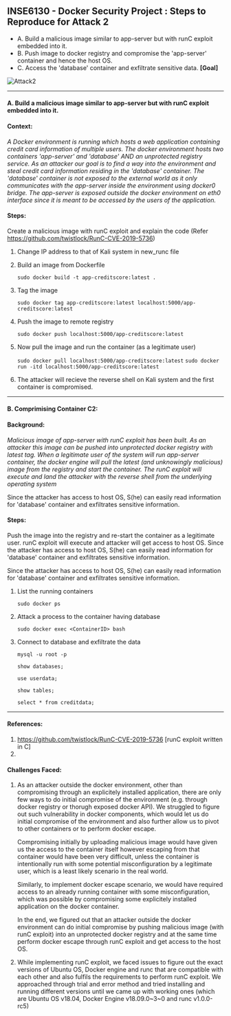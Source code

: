 ## INSE6130 - Docker Security Project : Steps to Reproduce for Attack 2

* A. Build a malicious image similar to app-server but with runC exploit embedded into it.
* B. Push image to docker registry and compromise the 'app-server' container and hence the host OS.
* C. Access the 'database' container and exfiltrate sensitive data. **\[Goal\]**

![Attack2](https://user-images.githubusercontent.com/30471250/158512857-d7dcb6d1-7992-4ba0-907e-d125504d07d9.jpg)

---

#### A. Build a malicious image similar to app-server but with runC exploit embedded into it.


#### Context:

*A Docker environment is running which hosts a web application containing credit card information of multiple users. The docker environment hosts two containers 'app-server' and 'database' AND an unprotected registry service. As an attacker our goal is to find a way into the environment and steal credit card information residing in the 'database' container. The 'database' container is not exposed to the external world as it only communicates with the app-server inside the environment using docker0 bridge. The app-server is exposed outside the docker environment on eth0 interface since it is meant to be accessed by the users of the application.*

#### Steps:

Create a malicious image with runC exploit and explain the code (Refer https://github.com/twistlock/RunC-CVE-2019-5736)

1. Change IP address to that of Kali system in new_runc file
2. Build an image from Dockerfile

      `sudo docker build -t app-creditscore:latest .`
3. Tag the image 

      `sudo docker tag app-creditscore:latest localhost:5000/app-creditscore:latest`      

4. Push the image to remote registry
      
      `sudo docker push localhost:5000/app-creditscore:latest`
      
5. Now pull the image and run the container (as a legitimate user)

      `sudo docker pull localhost:5000/app-creditscore:latest`
      `sudo docker run -itd localhost:5000/app-creditscore:latest`
      
6. The attacker will recieve the reverse shell on Kali system and the first container is compromised.

---

#### B. Comprimising Container C2:

#### Background: 

*Malicious image of app-server with runC exploit has been built. As an attacker this image can be pushed into unprotected docker registry with latest tag. When a legitimate user of the system will run app-server container, the docker engine will pull the latest (and unknowingly malicious) image from the registry and start the container. The runC exploit will execute and land the attacker with the reverse shell from the underlying operating system*

Since the attacker has access to host OS, S(he) can easily read information for 'database' container and exfiltrates sensitive information.

#### Steps:

Push the image into the registry and re-start the container as a legitimate user. 
runC exploit will execute and attacker will get access to host OS.
Since the attacker has access to host OS, S(he) can easily read information for 'database' container and exfiltrates sensitive information.


Since the attacker has access to host OS, S(he) can easily read information for 'database' container and exfiltrates sensitive information.

1. List the running containers
      
      `sudo docker ps`

2. Attack a process to the container having database

      `sudo docker exec <ContainerID> bash`
      
3. Connect to database and exfiltrate the data

      `mysql -u root -p`
      
      `show databases;`
      
      `use userdata;`
      
      `show tables;`
      
      `select * from creditdata;`
---

#### References:

1. https://github.com/twistlock/RunC-CVE-2019-5736	[runC exploit written in C]
2.

#### Challenges Faced:

1. As an attacker outside the docker environment, other than compromising through an explicitely installed application, there are only few ways to do  initial compromise of the environment (e.g. through docker registry or thorugh exposed docker API). We struggled to figure out such vulnerability in docker components, which would let us do initial compromise of the environment and also further allow us to pivot to other containers or to perform docker escape.
      
      Compromising initially by uploading malicious image would have given us the access to the container itself however escaping from that container would have been very difficult, unless the container is intentionally run with some potential misconfiguration by a legitimate user, which is a least likely scenario in the real world.
      
      Similarly, to implement docker escape scenario, we would have required access to an already running container with some misconfiguration, which was possible by compromising some explicitely installed application on the docker container.
      
      In the end, we figured out that an attacker outside the docker environment can do initial compromise by pushing malicious image (with runC exploit) into an unprotected docker registry and at the same time perform docker escape through runC exploit and get access to the host OS.

2. While implementing runC exploit, we faced issues to figure out the exact versions of Ubuntu OS, Docker engine and runc that are compatible with each other and also fulfils the requirements to perform runC exploit. We approached through trial and error method and tried installing and running different versions until we came up with working ones (which are Ubuntu OS v18.04, Docker Engine v18.09.0~3~0 and runc v1.0.0-rc5)
